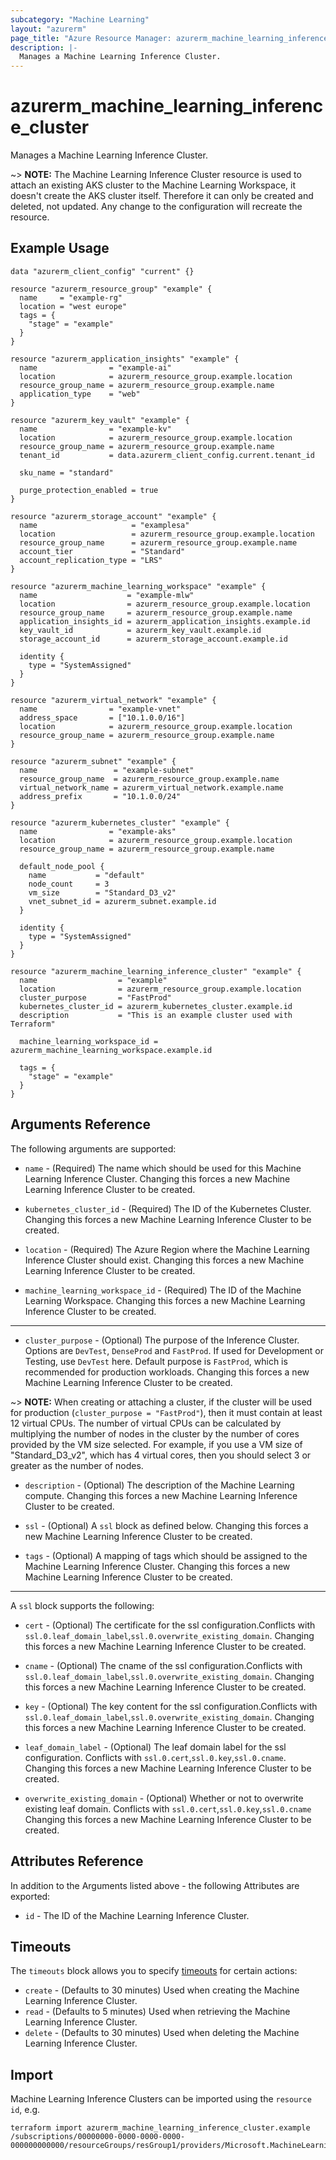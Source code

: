 ```yaml
---
subcategory: "Machine Learning"
layout: "azurerm"
page_title: "Azure Resource Manager: azurerm_machine_learning_inference_cluster"
description: |-
  Manages a Machine Learning Inference Cluster.
---
```


# azurerm_machine_learning_inference_cluster

Manages a Machine Learning Inference Cluster.

~> **NOTE:** The Machine Learning Inference Cluster resource is used to attach an existing AKS cluster to the Machine Learning Workspace, it doesn't create the AKS cluster itself. Therefore it can only be created and deleted, not updated. Any change to the configuration will recreate the resource.

## Example Usage

```hcl
data "azurerm_client_config" "current" {}

resource "azurerm_resource_group" "example" {
  name     = "example-rg"
  location = "west europe"
  tags = {
    "stage" = "example"
  }
}

resource "azurerm_application_insights" "example" {
  name                = "example-ai"
  location            = azurerm_resource_group.example.location
  resource_group_name = azurerm_resource_group.example.name
  application_type    = "web"
}

resource "azurerm_key_vault" "example" {
  name                = "example-kv"
  location            = azurerm_resource_group.example.location
  resource_group_name = azurerm_resource_group.example.name
  tenant_id           = data.azurerm_client_config.current.tenant_id

  sku_name = "standard"

  purge_protection_enabled = true
}

resource "azurerm_storage_account" "example" {
  name                     = "examplesa"
  location                 = azurerm_resource_group.example.location
  resource_group_name      = azurerm_resource_group.example.name
  account_tier             = "Standard"
  account_replication_type = "LRS"
}

resource "azurerm_machine_learning_workspace" "example" {
  name                    = "example-mlw"
  location                = azurerm_resource_group.example.location
  resource_group_name     = azurerm_resource_group.example.name
  application_insights_id = azurerm_application_insights.example.id
  key_vault_id            = azurerm_key_vault.example.id
  storage_account_id      = azurerm_storage_account.example.id

  identity {
    type = "SystemAssigned"
  }
}

resource "azurerm_virtual_network" "example" {
  name                = "example-vnet"
  address_space       = ["10.1.0.0/16"]
  location            = azurerm_resource_group.example.location
  resource_group_name = azurerm_resource_group.example.name
}

resource "azurerm_subnet" "example" {
  name                 = "example-subnet"
  resource_group_name  = azurerm_resource_group.example.name
  virtual_network_name = azurerm_virtual_network.example.name
  address_prefix       = "10.1.0.0/24"
}

resource "azurerm_kubernetes_cluster" "example" {
  name                = "example-aks"
  location            = azurerm_resource_group.example.location
  resource_group_name = azurerm_resource_group.example.name

  default_node_pool {
    name           = "default"
    node_count     = 3
    vm_size        = "Standard_D3_v2"
    vnet_subnet_id = azurerm_subnet.example.id
  }

  identity {
    type = "SystemAssigned"
  }
}

resource "azurerm_machine_learning_inference_cluster" "example" {
  name                  = "example"
  location              = azurerm_resource_group.example.location
  cluster_purpose       = "FastProd"
  kubernetes_cluster_id = azurerm_kubernetes_cluster.example.id
  description           = "This is an example cluster used with Terraform"

  machine_learning_workspace_id = azurerm_machine_learning_workspace.example.id

  tags = {
    "stage" = "example"
  }
}
```

## Arguments Reference

The following arguments are supported:

* `name` - (Required) The name which should be used for this Machine Learning Inference Cluster. Changing this forces a new Machine Learning Inference Cluster to be created.

* `kubernetes_cluster_id` - (Required) The ID of the Kubernetes Cluster. Changing this forces a new Machine Learning Inference Cluster to be created.

* `location` - (Required) The Azure Region where the Machine Learning Inference Cluster should exist. Changing this forces a new Machine Learning Inference Cluster to be created.

* `machine_learning_workspace_id` - (Required) The ID of the Machine Learning Workspace. Changing this forces a new Machine Learning Inference Cluster to be created.

---

* `cluster_purpose` - (Optional) The purpose of the Inference Cluster. Options are `DevTest`, `DenseProd` and `FastProd`. If used for Development or Testing, use `DevTest` here. Default purpose is `FastProd`, which is recommended for production workloads. Changing this forces a new Machine Learning Inference Cluster to be created.

~> **NOTE:** When creating or attaching a cluster, if the cluster will be used for production (`cluster_purpose = "FastProd"`), then it must contain at least 12 virtual CPUs. The number of virtual CPUs can be calculated by multiplying the number of nodes in the cluster by the number of cores provided by the VM size selected. For example, if you use a VM size of "Standard_D3_v2", which has 4 virtual cores, then you should select 3 or greater as the number of nodes.

* `description` - (Optional) The description of the Machine Learning compute. Changing this forces a new Machine Learning Inference Cluster to be created.

* `ssl` - (Optional) A `ssl` block as defined below. Changing this forces a new Machine Learning Inference Cluster to be created.

* `tags` - (Optional) A mapping of tags which should be assigned to the Machine Learning Inference Cluster. Changing this forces a new Machine Learning Inference Cluster to be created.


---

A `ssl` block supports the following:

* `cert` - (Optional) The certificate for the ssl configuration.Conflicts with `ssl.0.leaf_domain_label`,`ssl.0.overwrite_existing_domain`. Changing this forces a new Machine Learning Inference Cluster to be created.

* `cname` - (Optional) The cname of the ssl configuration.Conflicts with `ssl.0.leaf_domain_label`,`ssl.0.overwrite_existing_domain`. Changing this forces a new Machine Learning Inference Cluster to be created.

* `key` - (Optional) The key content for the ssl configuration.Conflicts with `ssl.0.leaf_domain_label`,`ssl.0.overwrite_existing_domain`. Changing this forces a new Machine Learning Inference Cluster to be created.

* `leaf_domain_label` - (Optional) The leaf domain label for the ssl configuration. Conflicts with `ssl.0.cert`,`ssl.0.key`,`ssl.0.cname`. Changing this forces a new Machine Learning Inference Cluster to be created.

* `overwrite_existing_domain` - (Optional) Whether or not to overwrite existing leaf domain. Conflicts with `ssl.0.cert`,`ssl.0.key`,`ssl.0.cname` Changing this forces a new Machine Learning Inference Cluster to be created.

## Attributes Reference

In addition to the Arguments listed above - the following Attributes are exported: 

* `id` - The ID of the Machine Learning Inference Cluster.

## Timeouts

The `timeouts` block allows you to specify [timeouts](https://www.terraform.io/docs/configuration/resources.html#timeouts) for certain actions:

* `create` - (Defaults to 30 minutes) Used when creating the Machine Learning Inference Cluster.
* `read` - (Defaults to 5 minutes) Used when retrieving the Machine Learning Inference Cluster.
* `delete` - (Defaults to 30 minutes) Used when deleting the Machine Learning Inference Cluster.

## Import

Machine Learning Inference Clusters can be imported using the `resource id`, e.g.

```shell
terraform import azurerm_machine_learning_inference_cluster.example /subscriptions/00000000-0000-0000-0000-000000000000/resourceGroups/resGroup1/providers/Microsoft.MachineLearningServices/workspaces/workspace1/computes/cluster1
```
